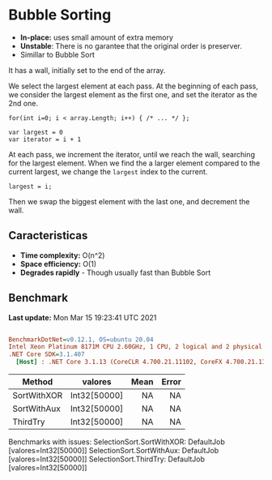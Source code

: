 ﻿# Bubble Sorting
- **In-place:** uses small amount of extra memory
- **Unstable**: There is no garantee that the original order is preserver.
- Simillar to Bubble Sort

It has a wall, initially set to the end of the array.

We select the largest element at each pass.
At the beginning of each pass, we consider the largest element as the first one, and set the iterator as the 2nd one.

```
for(int i=0; i < array.Length; i++) { /* ... */ };

var largest = 0
var iterator = i + 1
```

At each pass, we increment the iterator, until we reach the wall, searching for the largest element.
When we find the a larger element compared to the current largest, we change the `largest` index to the current.
```
largest = i;
```

Then we swap the biggest element with the last one, and decrement the wall.


## Caracteristicas
- **Time complexity:** O(n^2)
- **Space efficiency:** O(1)
- **Degrades rapidly** - Though usually fast than Bubble Sort


## Benchmark

**Last update:** Mon Mar 15 19:23:41 UTC 2021

``` ini

BenchmarkDotNet=v0.12.1, OS=ubuntu 20.04
Intel Xeon Platinum 8171M CPU 2.60GHz, 1 CPU, 2 logical and 2 physical cores
.NET Core SDK=3.1.407
  [Host] : .NET Core 3.1.13 (CoreCLR 4.700.21.11102, CoreFX 4.700.21.11602), X64 RyuJIT


```
|      Method |      valores | Mean | Error |
|------------ |------------- |-----:|------:|
| SortWithXOR | Int32[50000] |   NA |    NA |
| SortWithAux | Int32[50000] |   NA |    NA |
|    ThirdTry | Int32[50000] |   NA |    NA |

Benchmarks with issues:
  SelectionSort.SortWithXOR: DefaultJob [valores=Int32[50000]]
  SelectionSort.SortWithAux: DefaultJob [valores=Int32[50000]]
  SelectionSort.ThirdTry: DefaultJob [valores=Int32[50000]]
